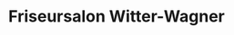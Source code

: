 ---
title: "Friseursalon Witter-Wagner"
url: /sonneberg/friseursalon-witter-wagner/
shop: Friseur
---